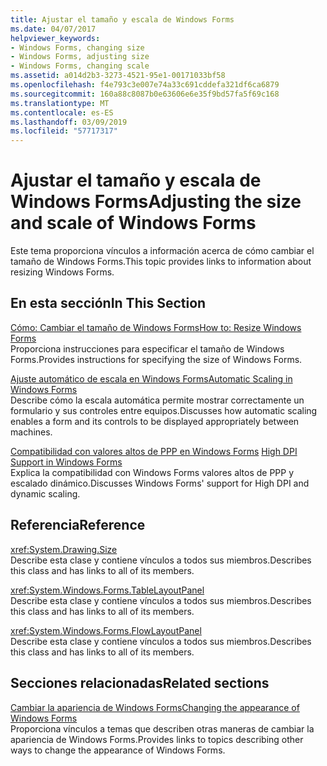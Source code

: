 ```yaml
---
title: Ajustar el tamaño y escala de Windows Forms
ms.date: 04/07/2017
helpviewer_keywords:
- Windows Forms, changing size
- Windows Forms, adjusting size
- Windows Forms, changing scale
ms.assetid: a014d2b3-3273-4521-95e1-00171033bf58
ms.openlocfilehash: f4e793c3e007e74a33c691cddefa321df6ca6879
ms.sourcegitcommit: 160a88c8087b0e63606e6e35f9bd57fa5f69c168
ms.translationtype: MT
ms.contentlocale: es-ES
ms.lasthandoff: 03/09/2019
ms.locfileid: "57717317"
---
```

# <a name="adjusting-the-size-and-scale-of-windows-forms"></a><span data-ttu-id="6c66c-102">Ajustar el tamaño y escala de Windows Forms</span><span class="sxs-lookup"><span data-stu-id="6c66c-102">Adjusting the size and scale of Windows Forms</span></span>
<span data-ttu-id="6c66c-103">Este tema proporciona vínculos a información acerca de cómo cambiar el tamaño de Windows Forms.</span><span class="sxs-lookup"><span data-stu-id="6c66c-103">This topic provides links to information about resizing Windows Forms.</span></span>  
  
## <a name="in-this-section"></a><span data-ttu-id="6c66c-104">En esta sección</span><span class="sxs-lookup"><span data-stu-id="6c66c-104">In This Section</span></span>  
 [<span data-ttu-id="6c66c-105">Cómo: Cambiar el tamaño de Windows Forms</span><span class="sxs-lookup"><span data-stu-id="6c66c-105">How to: Resize Windows Forms</span></span>](~/docs/framework/winforms/how-to-resize-windows-forms.md)  
 <span data-ttu-id="6c66c-106">Proporciona instrucciones para especificar el tamaño de Windows Forms.</span><span class="sxs-lookup"><span data-stu-id="6c66c-106">Provides instructions for specifying the size of Windows Forms.</span></span>  
  
 [<span data-ttu-id="6c66c-107">Ajuste automático de escala en Windows Forms</span><span class="sxs-lookup"><span data-stu-id="6c66c-107">Automatic Scaling in Windows Forms</span></span>](~/docs/framework/winforms/automatic-scaling-in-windows-forms.md)  
 <span data-ttu-id="6c66c-108">Describe cómo la escala automática permite mostrar correctamente un formulario y sus controles entre equipos.</span><span class="sxs-lookup"><span data-stu-id="6c66c-108">Discusses how automatic scaling enables a form and its controls to be displayed appropriately between machines.</span></span>  
  
 <span data-ttu-id="6c66c-109">[Compatibilidad con valores altos de PPP en Windows Forms](high-dpi-support-in-windows-forms.md)  </span><span class="sxs-lookup"><span data-stu-id="6c66c-109">[High DPI Support in Windows Forms](high-dpi-support-in-windows-forms.md)  </span></span>  
 <span data-ttu-id="6c66c-110">Explica la compatibilidad con Windows Forms valores altos de PPP y escalado dinámico.</span><span class="sxs-lookup"><span data-stu-id="6c66c-110">Discusses Windows Forms' support for High DPI and dynamic scaling.</span></span> 
  
## <a name="reference"></a><span data-ttu-id="6c66c-111">Referencia</span><span class="sxs-lookup"><span data-stu-id="6c66c-111">Reference</span></span>  
 <xref:System.Drawing.Size>  
 <span data-ttu-id="6c66c-112">Describe esta clase y contiene vínculos a todos sus miembros.</span><span class="sxs-lookup"><span data-stu-id="6c66c-112">Describes this class and has links to all of its members.</span></span>  
  
 <xref:System.Windows.Forms.TableLayoutPanel>  
 <span data-ttu-id="6c66c-113">Describe esta clase y contiene vínculos a todos sus miembros.</span><span class="sxs-lookup"><span data-stu-id="6c66c-113">Describes this class and has links to all of its members.</span></span>  
  
 <xref:System.Windows.Forms.FlowLayoutPanel>  
 <span data-ttu-id="6c66c-114">Describe esta clase y contiene vínculos a todos sus miembros.</span><span class="sxs-lookup"><span data-stu-id="6c66c-114">Describes this class and has links to all of its members.</span></span>  
  
## <a name="related-sections"></a><span data-ttu-id="6c66c-115">Secciones relacionadas</span><span class="sxs-lookup"><span data-stu-id="6c66c-115">Related sections</span></span>  
 [<span data-ttu-id="6c66c-116">Cambiar la apariencia de Windows Forms</span><span class="sxs-lookup"><span data-stu-id="6c66c-116">Changing the appearance of Windows Forms</span></span>](~/docs/framework/winforms/changing-the-appearance-of-windows-forms.md)  
 <span data-ttu-id="6c66c-117">Proporciona vínculos a temas que describen otras maneras de cambiar la apariencia de Windows Forms.</span><span class="sxs-lookup"><span data-stu-id="6c66c-117">Provides links to topics describing other ways to change the appearance of Windows Forms.</span></span>
